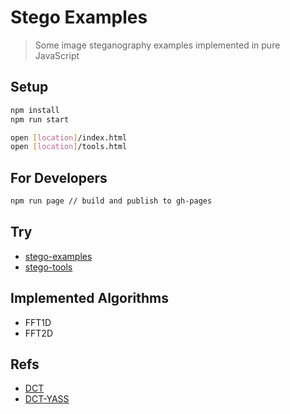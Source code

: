 # Stego Examples

> Some image steganography examples implemented in pure JavaScript

## Setup

```bash
npm install
npm run start

open [location]/index.html
open [location]/tools.html
```

## For Developers

```bash
npm run page // build and publish to gh-pages
```

## Try

- [stego-examples](https://sujitech.github.io/stego-examples/)
- [stego-tools](https://sujitech.github.io/stego-examples/tools.html)

## Implemented Algorithms

- FFT1D
- FFT2D

## Refs

- [DCT](https://github.com/zeruniverse/CryptoStego)
- [DCT-YASS](https://pboueke.github.io/presentations/stegano/yass.html)
